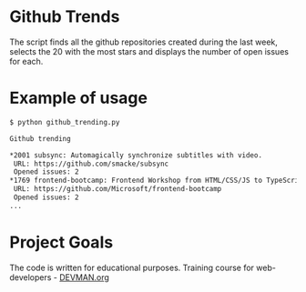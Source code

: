 # Github Trends

The script finds all the github repositories created during the last week, selects the 20 with the most stars and displays the number of open issues for each.

# Example of usage

```bash
$ python github_trending.py

Github trending

*2001 subsync: Automagically synchronize subtitles with video.
 URL: https://github.com/smacke/subsync
 Opened issues: 2
*1769 frontend-bootcamp: Frontend Workshop from HTML/CSS/JS to TypeScript/React/Redux
 URL: https://github.com/Microsoft/frontend-bootcamp
 Opened issues: 2
...
```

# Project Goals

The code is written for educational purposes. Training course for web-developers - [DEVMAN.org](https://devman.org)
